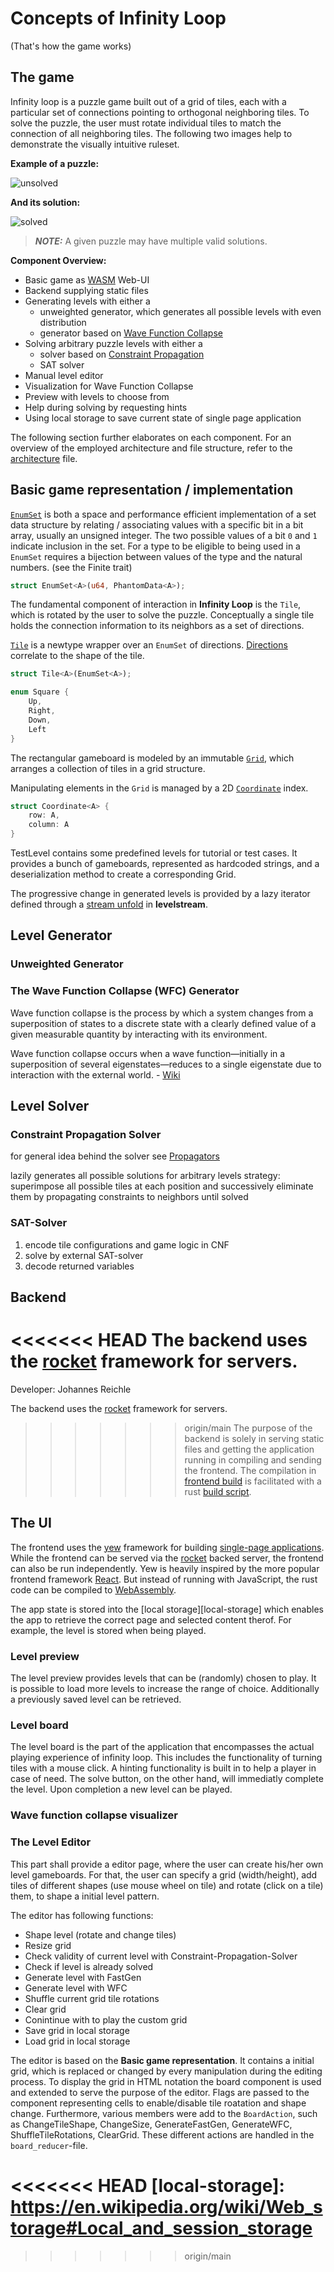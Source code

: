 # Concepts of Infinity Loop

(That's how the game works)

## The game

Infinity loop is a puzzle game built out of a grid of tiles, each with a particular set of connections pointing to orthogonal neighboring tiles. To solve the puzzle, the user must rotate individual tiles to match the connection of all neighboring tiles. The following two images help to demonstrate the visually intuitive ruleset.

**Example of a puzzle:**

![unsolved][unsolvedexample]

**And its solution:**

![solved][solvedexample]

> **_NOTE:_**  A given puzzle may have multiple valid solutions.

**Component Overview:**

* Basic game as [WASM][wasm] Web-UI
* Backend supplying static files
* Generating levels with either a
  * unweighted generator, which generates all possible levels with even distribution
  * generator based on [Wave Function Collapse][wfc]
* Solving arbitrary puzzle levels with either a
  * solver based on [Constraint Propagation][constraintpropagation]
  * SAT solver
* Manual level editor
* Visualization for Wave Function Collapse
* Preview with levels to choose from
* Help during solving by requesting hints
* Using local storage to save current state of single page application

The following section further elaborates on each component. For an overview of the employed architecture and file structure, refer to the [architecture][architecture] file.

## Basic game representation / implementation

[`EnumSet`][enumset] is both a space and performance efficient implementation of a set data structure by relating / associating values with a specific bit in a bit array, usually an unsigned integer. The two possible values of a bit `0` and `1` indicate inclusion in the set. For a type to be eligible to being used in a `EnumSet` requires a bijection between values of the type and the natural numbers. (see the Finite trait)

```rust
struct EnumSet<A>(u64, PhantomData<A>);
```

The fundamental component of interaction in **Infinity Loop** is the `Tile`, which is rotated by the user to solve the puzzle. Conceptually a single tile holds the connection information to its neighbors as a set of directions.

[`Tile`][tile] is a newtype wrapper over an `EnumSet` of directions. [Directions][square] correlate to the shape of the tile.

```rust
struct Tile<A>(EnumSet<A>);

enum Square {
    Up,
    Right,
    Down,
    Left
}
```

The rectangular gameboard is modeled by an immutable [`Grid`][grid], which arranges a collection of tiles in a grid structure.

Manipulating elements in the `Grid` is managed by a 2D [`Coordinate`][coordinate] index.

```rust
struct Coordinate<A> {
    row: A,
    column: A
}
```

TestLevel contains some predefined levels for tutorial or test cases. It provides a bunch of gameboards, represented as hardcoded strings, and a deserialization method to create a corresponding Grid.

The progressive change in generated levels is provided by a lazy iterator defined through a [stream unfold][anamorphism] in **levelstream**.

## Level Generator

### Unweighted Generator

### The Wave Function Collapse (WFC) Generator

Wave function collapse is the process by which a system changes from a superposition of states to a discrete state with a clearly defined value of a given measurable quantity by interacting with its environment.

Wave function collapse occurs when a wave function—initially in a superposition of several eigenstates—reduces to a single eigenstate due to interaction with the external world. - [Wiki](https://en.wikipedia.org/wiki/Wave_function_collapse)

## Level Solver

### Constraint Propagation Solver


for general idea behind the solver see [Propagators][propagator]

lazily generates all possible solutions for arbitrary levels
strategy: superimpose all possible tiles at each position and successively eliminate them by propagating constraints to neighbors until solved

### SAT-Solver

1. encode tile configurations and game logic in CNF
2. solve by external SAT-solver
3. decode returned variables

## Backend

<<<<<<< HEAD
The backend uses the [rocket][rocket] framework for servers. 
=======
Developer: Johannes Reichle

The backend uses the [rocket][rocket] framework for servers.
>>>>>>> origin/main
The purpose of the backend is solely in serving static files and getting the application running in compiling and sending the frontend.
The compilation in [frontend build][build] is facilitated with a rust [build script][build-script].

## The UI

The frontend uses the [yew][yew] framework for building [single-page applications][spa].
While the frontend can be served via the [rocket][rocket] backed server, the frontend can also be run independently.
Yew is heavily inspired by the more popular frontend framework [React][react].
But instead of running with JavaScript, the rust code can be compiled to [WebAssembly][wasm].

The app state is stored into the [local storage][local-storage] which enables the app to retrieve the correct page and selected content therof.
For example, the level is stored when being played.

### Level preview

The level preview provides levels that can be (randomly) chosen to play.
It is possible to load more levels to increase the range of choice.
Additionally a previously saved level can be retrieved.

### Level board

The level board is the part of the application that encompasses the actual playing experience of infinity loop.
This includes the functionality of turning tiles with a mouse click.
A hinting functionality is built in to help a player in case of need.
The solve button, on the other hand, will immediatly complete the level.
Upon completion a new level can be played.

### Wave function collapse visualizer


### The Level Editor

This part shall provide a editor page, where the user can create his/her own level gameboards. For that, the user can specify a grid (width/height), add tiles of different shapes (use mouse wheel on tile) and rotate (click on a tile) them, to shape a initial level pattern.

The editor has following functions:

* Shape level (rotate and change tiles)
* Resize grid
* Check validity of current level with Constraint-Propagation-Solver
* Check if level is already solved
* Generate level with FastGen
* Generate level with WFC
* Shuffle current grid tile rotations
* Clear grid
* Conintinue with to play the custom grid
* Save grid in local storage
* Load grid in local storage

The editor is based on the **Basic game representation**. It contains a initial grid, which is replaced or changed by every manipulation during the editing process. To display the grid in HTML notation the board component is used and extended to serve the purpose of the editor. Flags are passed to the component representing cells to enable/disable tile roatation and shape change. Furthermore, various members were add to the `BoardAction`, such as ChangeTileShape, ChangeSize, GenerateFastGen, GenerateWFC, ShuffleTileRotations, ClearGrid. These different actions are handled in the `board_reducer`-file.

[unsolvedexample]: <images/example-level.png>
[solvedexample]: <images/example-level-solution.png>

[propagator]: <https://qfpl.io/share/talks/propagators/slides.pdf>

[wasm]: <https://webassembly.org/>
[wfc]: <https://github.com/mxgmn/WaveFunctionCollapse>
[constraintpropagation]: <https://en.wikipedia.org/wiki/Constraint_satisfaction>
[anamorphism]: <https://en.wikipedia.org/wiki/Anamorphism>

[architecture]: <./architecture.md>

[enumset]: <../game/src/core/enumset.rs>
[coordinate]: <../game/src/model/coordinate.rs>
[tile]: <../game/src/model/tile.rs>
[square]: <../game/src/model/tile.rs>
[grid]: <../game/src/model/grid.rs>

[rocket]: <https://rocket.rs/>
[yew]: <https://yew.rs/>
[spa]: <https://en.wikipedia.org/wiki/Single-page_application>
[build]: <../backend/build.rs>
[build-script]: <https://doc.rust-lang.org/cargo/reference/build-scripts.html>
[react]: <https://reactjs.org/>
<<<<<<< HEAD
[local-storage]: <https://en.wikipedia.org/wiki/Web_storage#Local_and_session_storage>
=======
>>>>>>> origin/main
